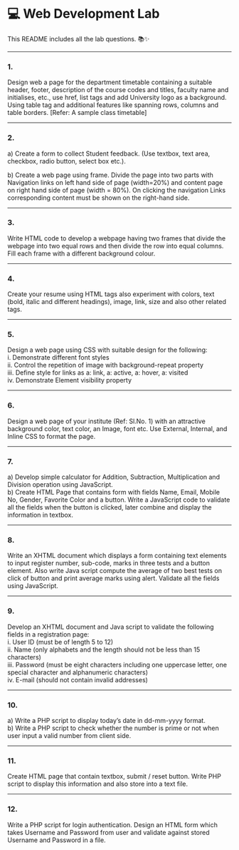 # 💻 Web Development Lab

This README includes all the lab questions. 📚✨

---

### 1. 
Design web a page for the department timetable containing a suitable header, footer, description of the course codes and titles, faculty name and initialises, etc., use href, list tags and add University logo as a background. Using table tag and additional features like spanning rows, columns and table borders. [Refer: A sample class timetable]

---

### 2. 
a) Create a form to collect Student feedback. (Use textbox, text area, checkbox, radio button, select box etc.).

b) Create a web page using frame. Divide the page into two parts with Navigation links on left hand side of page (width=20%) and content page on right hand side of page (width = 80%). On clicking the navigation Links corresponding content must be shown on the right-hand side.

---

### 3. 
Write HTML code to develop a webpage having two frames that divide the webpage into two equal rows and then divide the row into equal columns. Fill each frame with a different background colour.

---

### 4. 
Create your resume using HTML tags also experiment with colors, text (bold, italic and different headings), image, link, size and also other related tags.

---

### 5. 
Design a web page using CSS with suitable design for the following:  
i. Demonstrate different font styles  
ii. Control the repetition of image with background-repeat property  
iii. Define style for links as a: link, a: active, a: hover, a: visited  
iv. Demonstrate Element visibility property

---

### 6. 
Design a web page of your institute (Ref: Sl.No. 1) with an attractive background color, text color, an Image, font etc. Use External, Internal, and Inline CSS to format the page.

---

### 7. 
a) Develop simple calculator for Addition, Subtraction, Multiplication and Division operation using JavaScript.  
b) Create HTML Page that contains form with fields Name, Email, Mobile No, Gender, Favorite Color and a button. Write a JavaScript code to validate all the fields when the button is clicked, later combine and display the information in textbox.

---

### 8. 
Write an XHTML document which displays a form containing text elements to input register number, sub-code, marks in three tests and a button element. Also write Java script compute the average of two best tests on click of button and print average marks using alert. Validate all the fields using JavaScript.

---

### 9. 
Develop an XHTML document and Java script to validate the following fields in a registration page:  
i. User ID (must be of length 5 to 12)  
ii. Name (only alphabets and the length should not be less than 15 characters)  
iii. Password (must be eight characters including one uppercase letter, one special character and alphanumeric characters)  
iv. E-mail (should not contain invalid addresses)

---

### 10. 
a) Write a PHP script to display today’s date in dd-mm-yyyy format.  
b) Write a PHP script to check whether the number is prime or not when user input a valid number from client side.

---

### 11. 
Create HTML page that contain textbox, submit / reset button. Write PHP script to display this information and also store into a text file.

---

### 12. 
Write a PHP script for login authentication. Design an HTML form which takes Username and Password from user and validate against stored Username and Password in a file.
